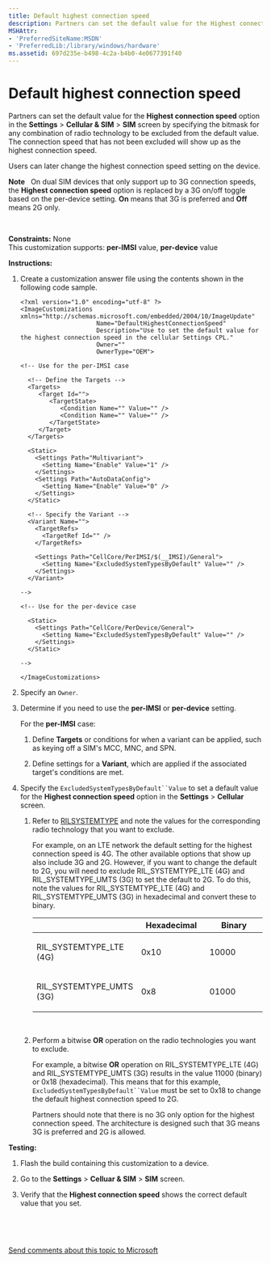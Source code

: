 ```yaml
---
title: Default highest connection speed
description: Partners can set the default value for the Highest connection speed option in the Settings Cellular SIM SIM screen by specifying the bitmask for any combination of radio technology to be excluded from the default value.
MSHAttr:
- 'PreferredSiteName:MSDN'
- 'PreferredLib:/library/windows/hardware'
ms.assetid: 697d235e-b498-4c2a-b4b0-4e0677391f40
---
```


# Default highest connection speed


Partners can set the default value for the **Highest connection speed** option in the **Settings** &gt; **Cellular & SIM** &gt; **SIM** screen by specifying the bitmask for any combination of radio technology to be excluded from the default value. The connection speed that has not been excluded will show up as the highest connection speed.

Users can later change the highest connection speed setting on the device.

**Note**  
On dual SIM devices that only support up to 3G connection speeds, the **Highest connection speed** option is replaced by a 3G on/off toggle based on the per-device setting. **On** means that 3G is preferred and **Off** means 2G only.

 

<a href="" id="constraints---none"></a>**Constraints:** None  
This customization supports: **per-IMSI** value, **per-device** value

<a href="" id="instructions-"></a>**Instructions:**  
1.  Create a customization answer file using the contents shown in the following code sample.

    ``` syntax
    <?xml version="1.0" encoding="utf-8" ?>  
    <ImageCustomizations xmlns="http://schemas.microsoft.com/embedded/2004/10/ImageUpdate"  
                         Name="DefaultHighestConnectionSpeed"  
                         Description="Use to set the default value for the highest connection speed in the cellular Settings CPL."  
                         Owner=""  
                         OwnerType="OEM"> 

    <!-- Use for the per-IMSI case 
      
      <!-- Define the Targets --> 
      <Targets>
         <Target Id="">
            <TargetState>
               <Condition Name="" Value="" />
               <Condition Name="" Value="" />
            </TargetState>
         </Target>
      </Targets>
      
      <Static>
        <Settings Path="Multivariant">
          <Setting Name="Enable" Value="1" />
        </Settings>
        <Settings Path="AutoDataConfig">
          <Setting Name="Enable" Value="0" />
        </Settings>
      </Static>

      <!-- Specify the Variant -->
      <Variant Name=""> 
        <TargetRefs>
          <TargetRef Id="" /> 
        </TargetRefs>
     
        <Settings Path="CellCore/PerIMSI/$(__IMSI)/General">  
          <Setting Name="ExcludedSystemTypesByDefault" Value="" />
        </Settings>  
      </Variant>

    -->

    <!-- Use for the per-device case

      <Static>  
        <Settings Path="CellCore/PerDevice/General">  
          <Setting Name="ExcludedSystemTypesByDefault" Value="" />
        </Settings>  
      </Static>

    -->

    </ImageCustomizations>
    ```

2.  Specify an `Owner`.

3.  Determine if you need to use the **per-IMSI** or **per-device** setting.

    For the **per-IMSI** case:

    1.  Define **Targets** or conditions for when a variant can be applied, such as keying off a SIM's MCC, MNC, and SPN.

    2.  Define settings for a **Variant**, which are applied if the associated target's conditions are met.

4.  Specify the `ExcludedSystemTypesByDefault``Value` to set a default value for the **Highest connection speed** option in the **Settings** &gt; **Cellular** screen.

    1.  Refer to [RILSYSTEMTYPE](p_phUMC.rilsystemtype) and note the values for the corresponding radio technology that you want to exclude.

        For example, on an LTE network the default setting for the highest connection speed is 4G. The other available options that show up also include 3G and 2G. However, if you want to change the default to 2G, you will need to exclude RIL\_SYSTEMTYPE\_LTE (4G) and RIL\_SYSTEMTYPE\_UMTS (3G) to set the default to 2G. To do this, note the values for RIL\_SYSTEMTYPE\_LTE (4G) and RIL\_SYSTEMTYPE\_UMTS (3G) in hexadecimal and convert these to binary.

        <table>
        <colgroup>
        <col width="33%" />
        <col width="33%" />
        <col width="33%" />
        </colgroup>
        <thead>
        <tr class="header">
        <th></th>
        <th>Hexadecimal</th>
        <th>Binary</th>
        </tr>
        </thead>
        <tbody>
        <tr class="odd">
        <td><p>RIL_SYSTEMTYPE_LTE (4G)</p></td>
        <td><p>0x10</p></td>
        <td><p>10000</p></td>
        </tr>
        <tr class="even">
        <td><p>RIL_SYSTEMTYPE_UMTS (3G)</p></td>
        <td><p>0x8</p></td>
        <td><p>01000</p></td>
        </tr>
        </tbody>
        </table>

         

    2.  Perform a bitwise **OR** operation on the radio technologies you want to exclude.

        For example, a bitwise **OR** operation on RIL\_SYSTEMTYPE\_LTE (4G) and RIL\_SYSTEMTYPE\_UMTS (3G) results in the value 11000 (binary) or 0x18 (hexadecimal). This means that for this example, `ExcludedSystemTypesByDefault``Value` must be set to 0x18 to change the default highest connection speed to 2G.

        Partners should note that there is no 3G only option for the highest connection speed. The architecture is designed such that 3G means 3G is preferred and 2G is allowed.

<a href="" id="testing-"></a>**Testing:**  
1.  Flash the build containing this customization to a device.

2.  Go to the **Settings** &gt; **Celluar & SIM** &gt; **SIM** screen.

3.  Verify that the **Highest connection speed** shows the correct default value that you set.

 

 

[Send comments about this topic to Microsoft](mailto:wsddocfb@microsoft.com?subject=Documentation%20feedback%20%5Bp_phCustomization\p_phCustomization%5D:%20Default%20highest%20connection%20speed%20%20RELEASE:%20%289/7/2016%29&body=%0A%0APRIVACY%20STATEMENT%0A%0AWe%20use%20your%20feedback%20to%20improve%20the%20documentation.%20We%20don't%20use%20your%20email%20address%20for%20any%20other%20purpose,%20and%20we'll%20remove%20your%20email%20address%20from%20our%20system%20after%20the%20issue%20that%20you're%20reporting%20is%20fixed.%20While%20we're%20working%20to%20fix%20this%20issue,%20we%20might%20send%20you%20an%20email%20message%20to%20ask%20for%20more%20info.%20Later,%20we%20might%20also%20send%20you%20an%20email%20message%20to%20let%20you%20know%20that%20we've%20addressed%20your%20feedback.%0A%0AFor%20more%20info%20about%20Microsoft's%20privacy%20policy,%20see%20http://privacy.microsoft.com/default.aspx. "Send comments about this topic to Microsoft")




